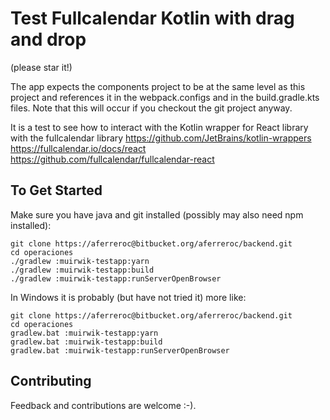 # Test Fullcalendar Kotlin with drag and drop

(please star it!)

The app expects the components project to be at the same level as this project
and references it in the webpack.configs and in the build.gradle.kts files.
Note that this will occur if you checkout the git project anyway.

It is a test to see how to interact with the Kotlin wrapper for React library 
with the fullcalendar library
https://github.com/JetBrains/kotlin-wrappers
https://fullcalendar.io/docs/react
https://github.com/fullcalendar/fullcalendar-react


## To Get Started
Make sure you have java and git installed (possibly may also need npm installed):

    git clone https://aferreroc@bitbucket.org/aferreroc/backend.git
    cd operaciones
    ./gradlew :muirwik-testapp:yarn
    ./gradlew :muirwik-testapp:build
    ./gradlew :muirwik-testapp:runServerOpenBrowser

In Windows it is probably (but have not tried it) more like:

    git clone https://aferreroc@bitbucket.org/aferreroc/backend.git
    cd operaciones
    gradlew.bat :muirwik-testapp:yarn
    gradlew.bat :muirwik-testapp:build
    gradlew.bat :muirwik-testapp:runServerOpenBrowser

## Contributing
Feedback and contributions are welcome :-). 

